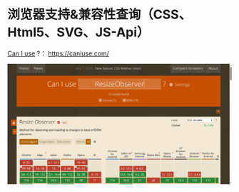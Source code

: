 # 浏览器支持&兼容性查询（CSS、Html5、SVG、JS-Api）

[Can I use](https://caniuse.com/) ?： https://caniuse.com/

![image-20230608171936408](00.浏览器支持&兼容性查询（CSS、Html5、SVG、JS-Api）.assets/image-20230608171936408.png)